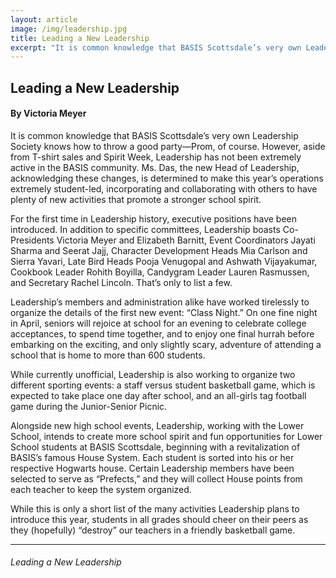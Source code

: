 ```yaml
---
layout: article
image: /img/leadership.jpg
title: Leading a New Leadership
excerpt: "It is common knowledge that BASIS Scottsdale’s very own Leadership Society knows how to throw a good party—Prom, of course. However, aside from T-shirt sales and Spirit Week, Leadership has not been extremely active in the BASIS community."
---
```


<h2>Leading a New Leadership</h2>
<h4>By Victoria Meyer</h4>

It is common knowledge that BASIS Scottsdale’s very own Leadership Society knows how to throw a good party—Prom, of course. However, aside from T-shirt sales and Spirit Week, Leadership has not been extremely active in the BASIS community. Ms. Das, the new Head of Leadership, acknowledging these changes, is determined to make this year’s operations extremely student-led, incorporating and collaborating with others to have plenty of new activities that promote a stronger school spirit.


For the first time in Leadership history, executive positions have been introduced. In addition to specific committees, Leadership boasts Co-Presidents Victoria Meyer and Elizabeth Barnitt, Event Coordinators Jayati Sharma and Seerat Jajj, Character Development Heads Mia Carlson and Sierra Yavari, Late Bird Heads Pooja Venugopal and Ashwath Vijayakumar, Cookbook Leader Rohith Boyilla, Candygram Leader Lauren Rasmussen, and Secretary Rachel Lincoln. That’s only to list a few.


Leadership’s members and administration alike have worked tirelessly to organize the details of the first new event: “Class Night.” On one fine night in April, seniors will rejoice at school for an evening to celebrate college acceptances, to spend time together, and to enjoy one final hurrah before embarking on the exciting, and only slightly scary, adventure of attending a school that is home to more than 600 students.


While currently unofficial, Leadership is also working to organize two different sporting events: a staff versus student basketball game, which is expected to take place one day after school, and an all-girls tag football game during the Junior-Senior Picnic. 


Alongside new high school events, Leadership, working with the Lower School, intends to create more school spirit and fun opportunities for Lower School students at BASIS Scottsdale, beginning with a revitalization of BASIS’s famous House System. Each student is sorted into his or her respective Hogwarts house. Certain Leadership members have been selected to serve as “Prefects,” and they will collect House points from each teacher to keep the system organized.


While this is only a short list of the many activities Leadership plans to introduce this year, students in all grades should cheer on their peers as they (hopefully) “destroy” our teachers in a friendly basketball game.


<hr style="border-color:#7D7D7D;height:0.5px;">

<h6>Leading a New Leadership</h6>

